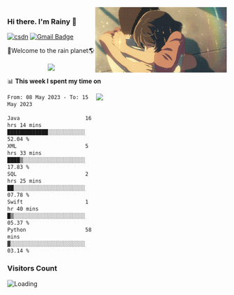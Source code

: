 <img  align='right' height="150" src="https://github.com/LikeRainDay/LikeRainDay/blob/master/pic/img_rain_1.gif?raw=true">



### Hi there. I'm Rainy :lemon:

[![csdn](https://img.shields.io/badge/-csdn-c14438?style=flat-square&logo=c&logoColor=white)](https://blog.csdn.net/qq_15807167)
[![Gmail Badge](https://img.shields.io/badge/-gmail-c14438?style=flat-square&logo=Gmail&logoColor=white&link=mailto:houshuai0816@gmail.com)](mailto:houshuai0816@gmail.com)

🚀Welcome to the rain planet🌎

<center>
<img align='center'  src="https://source.unsplash.com/user/rainyhehe/likes">
</center>

📊 **This week I spent my time on**

<img align='right'   width="300" src="https://github-readme-stats.vercel.app/api?username=LikeRainDay&show_icons=true&title_color=fff&icon_color=79ff97&text_color=9f9f9f&bg_color=151515&count_private=true">

<!--START_SECTION:waka-->

```text
From: 08 May 2023 - To: 15 May 2023

Java                     16 hrs 14 mins  █████████████░░░░░░░░░░░░   52.04 %
XML                      5 hrs 33 mins   ████▒░░░░░░░░░░░░░░░░░░░░   17.83 %
SQL                      2 hrs 25 mins   ██░░░░░░░░░░░░░░░░░░░░░░░   07.78 %
Swift                    1 hr 40 mins    █▒░░░░░░░░░░░░░░░░░░░░░░░   05.37 %
Python                   58 mins         ▓░░░░░░░░░░░░░░░░░░░░░░░░   03.14 %
```

<!--END_SECTION:waka-->

### Visitors Count
<img align="left" src = "https://profile-counter.glitch.me/LikeRainDay/count.svg" alt ="Loading">

